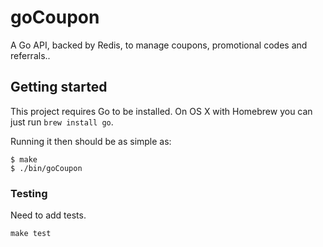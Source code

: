 # goCoupon

A Go API, backed by Redis, to manage coupons, promotional codes and referrals..

## Getting started

This project requires Go to be installed. On OS X with Homebrew you can just run `brew install go`.

Running it then should be as simple as:

```console
$ make
$ ./bin/goCoupon
```

### Testing

Need to add tests.

``make test``
